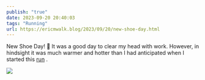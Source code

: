 ```yaml
---
publish: "true"
date: 2023-09-20 20:40:03
tags: "Running"
url: https://ericmwalk.blog/2023/09/20/new-shoe-day.html
---
```


New Shoe Day! 👟
It was a good day to clear my head with work. However, in hindsight it was much warmer and hotter than I had anticipated when I started this [run](https://strava.com/activities/9887687197) .

![](https://ericmwalk.blog/uploads/2023/d6b3d870-d467-4ba2-9457-53c6f8774600.jpg)